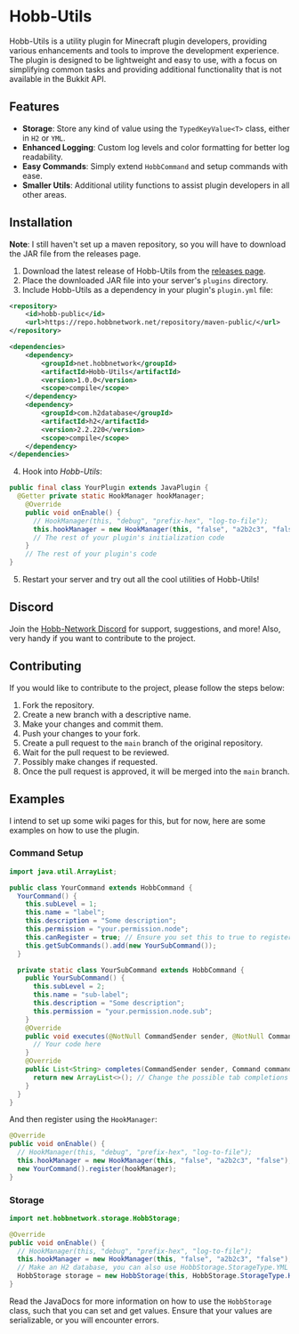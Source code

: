 # Hobb-Utils

Hobb-Utils is a utility plugin for Minecraft plugin developers, providing various enhancements and tools to improve the development experience. The plugin is designed to be lightweight and easy to use, with a focus on simplifying common tasks and providing additional functionality that is not available in the Bukkit API.

## Features

- **Storage**: Store any kind of value using the `TypedKeyValue<T>` class, either in `H2` or `YML`.
- **Enhanced Logging**: Custom log levels and color formatting for better log readability.
- **Easy Commands**: Simply extend `HobbCommand` and setup commands with ease.
- **Smaller Utils**: Additional utility functions to assist plugin developers in all other areas.

## Installation
**Note**: I still haven't set up a maven repository, so you will have to download the JAR file from the releases page.
1. Download the latest release of Hobb-Utils from the [releases page](https://github.com/LuckyLuuk12/Hobb-Utils/releases).
2. Place the downloaded JAR file into your server's `plugins` directory.
3. Include Hobb-Utils as a dependency in your plugin's `plugin.yml` file:
```xml
<repository>
    <id>hobb-public</id>
    <url>https://repo.hobbnetwork.net/repository/maven-public/</url>
</repository>
```
```xml
<dependencies>
    <dependency>
        <groupId>net.hobbnetwork</groupId>
        <artifactId>Hobb-Utils</artifactId>
        <version>1.0.0</version>
        <scope>compile</scope>
    </dependency>
    <dependency>
        <groupId>com.h2database</groupId>
        <artifactId>h2</artifactId>
        <version>2.2.220</version>
        <scope>compile</scope>
    </dependency>
</dependencies>
```
4. Hook into *Hobb-Utils*:
```java
public final class YourPlugin extends JavaPlugin {
  @Getter private static HookManager hookManager;
    @Override
    public void onEnable() {
      // HookManager(this, "debug", "prefix-hex", "log-to-file");
      this.hookManager = new HookManager(this, "false", "a2b2c3", "false");
      // The rest of your plugin's initialization code
    }
    // The rest of your plugin's code
}
```
5. Restart your server and try out all the cool utilities of Hobb-Utils!
 
## Discord
Join the [Hobb-Network Discord](https://dc.hobbnetwork.net/) for support, suggestions, and more!
Also, very handy if you want to contribute to the project.

## Contributing
If you would like to contribute to the project, please follow the steps below:
1. Fork the repository.
2. Create a new branch with a descriptive name.
3. Make your changes and commit them.
4. Push your changes to your fork.
5. Create a pull request to the `main` branch of the original repository.
6. Wait for the pull request to be reviewed.
7. Possibly make changes if requested.
8. Once the pull request is approved, it will be merged into the `main` branch.

## Examples
I intend to set up some wiki pages for this, but for now, here are some examples on how to use the plugin.
### Command Setup
```java
import java.util.ArrayList;

public class YourCommand extends HobbCommand {
  YourCommand() {
    this.subLevel = 1;
    this.name = "label";
    this.description = "Some description";
    this.permission = "your.permission.node";
    this.canRegister = true; // Ensure you set this to true to register the command
    this.getSubCommands().add(new YourSubCommand());
  }

  private static class YourSubCommand extends HobbCommand {
    public YourSubCommand() {
      this.subLevel = 2;
      this.name = "sub-label";
      this.description = "Some description";
      this.permission = "your.permission.node.sub";
    }
    @Override
    public void executes(@NotNull CommandSender sender, @NotNull Command command, @NotNull String label, @NotNull String[] args) throws NoSuchMethodException {
      // Your code here
    }
    @Override
    public List<String> completes(CommandSender sender, Command command, String alias, String[] args) {
      return new ArrayList<>(); // Change the possible tab completions here
    }
  }
}
```
And then register using the `HookManager`:
```java
@Override
public void onEnable() {
  // HookManager(this, "debug", "prefix-hex", "log-to-file");
  this.hookManager = new HookManager(this, "false", "a2b2c3", "false");
  new YourCommand().register(hookManager);
}
```

### Storage

```java
import net.hobbnetwork.storage.HobbStorage;

@Override
public void onEnable() {
  // HookManager(this, "debug", "prefix-hex", "log-to-file");
  this.hookManager = new HookManager(this, "false", "a2b2c3", "false");
  // Make an H2 database, you can also use HobbStorage.StorageType.YML
  HobbStorage storage = new HobbStorage(this, HobbStorage.StorageType.H2);
}
```
Read the JavaDocs for more information on how to use the `HobbStorage` class, such that you can set and get values.
Ensure that your values are serializable, or you will encounter errors.
